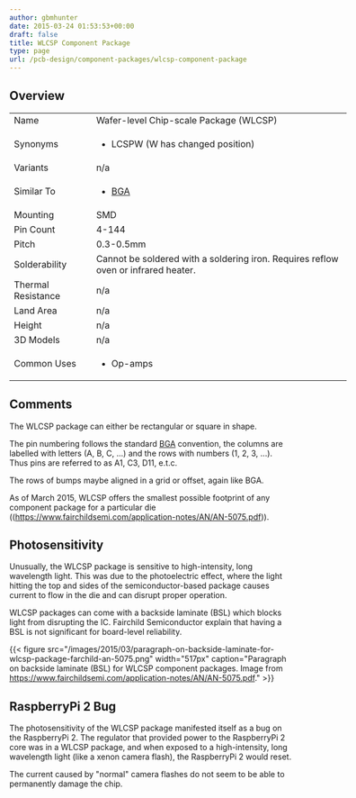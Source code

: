 ```yaml
---
author: gbmhunter
date: 2015-03-24 01:53:53+00:00
draft: false
title: WLCSP Component Package
type: page
url: /pcb-design/component-packages/wlcsp-component-package
---
```


## Overview


<table style="width: 600px;" >
<tbody >
<tr >

<td >Name
</td>

<td >Wafer-level Chip-scale Package (WLCSP)
</td>
</tr>
<tr >
<td >Synonyms</td>
<td >
<ul>
	<li>LCSPW (W has changed position)</li>
</ul>
</td>
</tr>
<tr >

<td >Variants
</td>

<td > n/a
</td>
</tr>
<tr >
<td >Similar To</td>
<td>
	<ul>
		<li><a href="/pcb-design/component-packages/bga-component-package">BGA</a></li>
	</ul>
</td>
</tr>
<tr >

<td >Mounting
</td>

<td >SMD
</td>
</tr>
<tr >

<td >Pin Count
</td>

<td >4-144
</td>
</tr>
<tr >

<td >Pitch
</td>

<td >0.3-0.5mm
</td>
</tr>
<tr >

<td >Solderability
</td>

<td >Cannot be soldered with a soldering iron. Requires reflow oven or infrared heater.
</td>
</tr>
<tr >

<td >Thermal Resistance
</td>

<td >n/a
</td>
</tr>
<tr >

<td >Land Area
</td>

<td >n/a
</td>
</tr>
<tr >

<td >Height
</td>

<td >n/a
</td>
</tr>
<tr >

<td >3D Models
</td>

<td > n/a
</td>
</tr>
<tr >

<td >Common Uses
</td>

<td >
<ul>
<li>Op-amps</li>
</ul>
</td>
</tr>
</tbody>
</table>

## Comments

The WLCSP package can either be rectangular or square in shape.

The pin numbering follows the standard [BGA](/pcb-design/component-packages/bga-component-package) convention, the columns are labelled with letters (A, B, C, ...) and the rows with numbers (1, 2, 3, ...). Thus pins are referred to as A1, C3, D11, e.t.c.

The rows of bumps maybe aligned in a grid or offset, again like BGA.

As of March 2015, WLCSP offers the smallest possible footprint of any component package for a particular die ((https://www.fairchildsemi.com/application-notes/AN/AN-5075.pdf)).

## Photosensitivity

Unusually, the WLCSP package is sensitive to high-intensity, long wavelength light. This was due to the photoelectric effect, where the light hitting the top and sides of the semiconductor-based package causes current to flow in the die and can disrupt proper operation.

WLCSP packages can come with a backside laminate (BSL) which blocks light from disrupting the IC. Fairchild Semiconductor explain that having a BSL is not significant for board-level reliability.

{{< figure src="/images/2015/03/paragraph-on-backside-laminate-for-wlcsp-package-farchild-an-5075.png" width="517px" caption="Paragraph on backside laminate (BSL) for WLCSP component packages. Image from https://www.fairchildsemi.com/application-notes/AN/AN-5075.pdf."  >}}

## RaspberryPi 2 Bug

The photosensitivity of the WLCSP package manifested itself as a bug on the RaspberryPi 2. The regulator that provided power to the RaspberryPi 2 core was in a WLCSP package, and when exposed to a high-intensity, long wavelength light (like a xenon camera flash), the RaspberryPi 2 would reset.

The current caused by "normal" camera flashes do not seem to be able to permanently damage the chip.